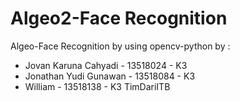 # Algeo2-Face Recognition
Algeo-Face Recognition by using opencv-python
by : 
- Jovan Karuna Cahyadi  - 13518024 - K3
- Jonathan Yudi Gunawan - 13518084 - K3
- William               - 13518138 - K3
     TimDariITB
